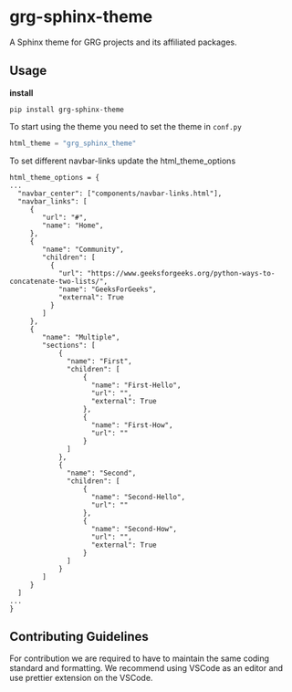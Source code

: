 # grg-sphinx-theme

A Sphinx theme for GRG projects and its affiliated packages.

## Usage

**install**

```
pip install grg-sphinx-theme
```

To start using the theme you need to set the theme in `conf.py` 

```python
html_theme = "grg_sphinx_theme"
```

To set different navbar-links update the html_theme_options 

```
html_theme_options = {
...
  "navbar_center": ["components/navbar-links.html"],
  "navbar_links": [
     {
        "url": "#",
        "name": "Home",
     },
     {
        "name": "Community",
        "children": [
          {
            "url": "https://www.geeksforgeeks.org/python-ways-to-concatenate-two-lists/",
            "name": "GeeksForGeeks",
            "external": True
          }
        ]
     },
     {
        "name": "Multiple",
        "sections": [
            {
              "name": "First",
              "children": [
                  {
                    "name": "First-Hello",
                    "url": "",
                    "external": True
                  },
                  {
                    "name": "First-How",
                    "url": ""
                  }
              ]
            },
            {
              "name": "Second",
              "children": [
                  {
                    "name": "Second-Hello",
                    "url": ""
                  },
                  {
                    "name": "Second-How",
                    "url": "",
                    "external": True
                  }
              ]
            }
        ]
     }
  ]
...
}
```

## Contributing Guidelines

For contribution we are required to have to maintain the same coding standard and formatting. We recommend using VSCode as an editor and use prettier extension on the VSCode.
